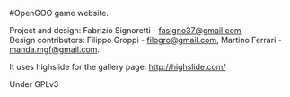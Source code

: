 #OpenGOO game website.

Project and design: Fabrizio Signoretti - fasigno37@gmail.com  
Design contributors: Filippo Groppi - filogro@gmail.com, Martino Ferrari - manda.mgf@gmail.com.    
  
It uses highslide for the gallery page: http://highslide.com/  

Under GPLv3
 
